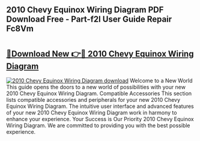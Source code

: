 ## 2010 Chevy Equinox Wiring Diagram PDF Download Free - Part-f2l User Guide Repair Fc8Vm

# <h2><a href="http://dft0yst.blite.top/?on=2010+Chevy+Equinox+Wiring+Diagram">🔗Download New 👉🔴 2010 Chevy Equinox Wiring Diagram</a></h2>

[![2010 Chevy Equinox Wiring Diagram download](https://i.imgur.com/lujVjoI.png)](http://dft0yst.blite.top/?on=2010+Chevy+Equinox+Wiring+Diagram)
Welcome to a New World This guide opens the doors to a new world of possibilities with your new 2010 Chevy Equinox Wiring Diagram. Compatible Accessories This section lists compatible accessories and peripherals for your new 2010 Chevy Equinox Wiring Diagram. The intuitive user interface and advanced features of your new 2010 Chevy Equinox Wiring Diagram work in harmony to enhance your experience. Your Success is Our Priority 2010 Chevy Equinox Wiring Diagram. We are committed to providing you with the best possible experience.

